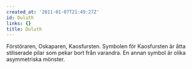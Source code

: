 ```yaml
---
created_at: '2011-01-07T21:49:27Z'
id: Duluth
links: {}
title: Duluth
---
```


Förstöraren, Oskaparen, Kaosfursten. Symbolen för Kaosfursten är åtta stiliserade pilar som pekar
bort från varandra. En annan symbol är olika asymmetriska mönster.
